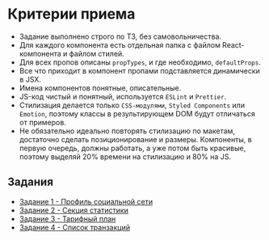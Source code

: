 # Критерии приема

- Задание выполнено строго по ТЗ, без самовольничества.
- Для каждого компонента есть отдельная папка с файлом React-компонента и файлом
  стилей.
- Для всех пропов описаны `propTypes`, и где необходимо, `defaultProps`.
- Все что приходит в компонент пропами подставляется динамически в JSX.
- Имена компонентов понятные, описательные.
- JS-код чистый и понятный, используется `ESLint` и `Prettier`.
- Стилизация делается только `CSS-модулями`, `Styled Components` или `Emotion`,
  поэтому классы в результирующем DOM будут отличаться от примеров.
- Не обязательно идеально повторять стилизацию по макетам, достаточно сделать
  позиционирование и размеры. Компоненты, в первую очередь, должны работать, а
  уже потом быть красивые, поэтому выделяй 20% времени на стилизацию и 80% на
  JS.

## Задания

- [Задание 1 - Профиль социальной сети](./social-profile/)
- [Задание 2 - Секция статистики](./statistics-section/)
- [Задание 3 - Тарифный план](./pricing-plan/)
- [Задание 4 - Список транзакций](./transaction-list/)
